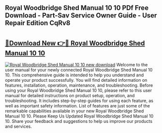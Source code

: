 ## Royal Woodbridge Shed Manual 10 10 PDf Free Download - Part-Sav Service Owner Guide - User Repair Edition CqRv8

# <h2><a href="http://bc80729.oget.top/?id=Royal+Woodbridge+Shed+Manual+10+10">🔗Download New 👉🔴 Royal Woodbridge Shed Manual 10 10</a></h2>

[![Royal Woodbridge Shed Manual 10 10 new download](https://i.imgur.com/5g1atiW.png)](http://bc80729.oget.top/?id=Royal+Woodbridge+Shed+Manual+10+10)
Welcome to the user manual for your newly connected Royal Woodbridge Shed Manual 10 10. This comprehensive guide is intended to help you understand and operate your product successfully. You will find detailed information on features, installation, operation, maintenance, and troubleshooting. Before using your Royal Woodbridge Shed Manual 10 10, please refer to this user manual for detailed instructions on product setup, operation, and troubleshooting. It includes step-by-step guides for using each feature, as well as important safety information. List of features are just some of the remarkable capabilities available in your new Royal Woodbridge Shed Manual 10 10. Please Keep Us Updated Royal Woodbridge Shed Manual 10 10. Share your feedback and suggestions to help us improve our products and services.
